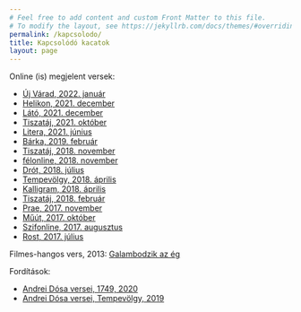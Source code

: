 ```yaml
---
# Feel free to add content and custom Front Matter to this file.
# To modify the layout, see https://jekyllrb.com/docs/themes/#overriding-theme-defaults
permalink: /kapcsolodo/
title: Kapcsolódó kacatok
layout: page
---
```


Online (is) megjelent versek:
- [Új Várad, 2022. január](https://www.ujvarad.ro/irodalom/koman-zsombor-versei/)
- [Helikon, 2021. december](https://www.helikon.ro/bejegyzesek/koman-zsombor-versei)
- [Látó, 2021. december](https://www.lato.ro/article.php/Versek/4983/)
- [Tiszatáj, 2021. október](http://tiszatajonline.hu/?p=141722)
- [Litera, 2021. június](https://litera.hu/irodalom/elso-kozles/koman-zsombor-rekviem-reszletek.html)
- [Bárka, 2019. február](http://barkaonline.hu/szepirodalom/18-versek/6752-koman-zsombor-versei)
- [Tiszatáj, 2018. november](https://dunszt.sk/2018/11/17/tiszataj-2018-11/)
- [félonline, 2018. november](https://felonline.hu/2018/11/06/koman-zsombor-versei/)
- [Drót, 2018. július](http://drot.eu/article/osszeferhetetlen-tajakon-koman-zsombor-versei)
- [Tempevölgy, 2018. április](https://epa.oszk.hu/03000/03099/00040/pdf/EPA03099_tempevolgy_2018_4_024-025.pdf)
- [Kalligram, 2018. április](https://www.kalligramoz.eu/index.php/content/download/5354/48770/file/2018-04_Kalligram.pdf)
- [Tiszatáj, 2018. február](https://tiszatajonline.hu/irodalom/koman-zsombor-versei/)
- [Prae, 2017. november](https://www.prae.hu/journal/119-poptechnikak/)
- [Műút, 2017. október](http://www.muut.hu/archivum/25851)
- [Szifonline, 2017. augusztus](https://www.szifonline.hu/szepirodalom/kolteszet/1602-Koman_Zsombor_versei)
- [Rost, 2017. július](https://issuu.com/rostirodalmilap/docs/rostirodalmilap_1.sz__m_ny__r_2017)

Filmes-hangos vers, 2013: [Galambodzik az ég](https://vimeo.com/79597921)

Fordítások:
- [Andrei Dósa versei, 1749, 2020](https://1749.hu/szepirodalom/vers/andrei-dosa-versei.html)
- [Andrei Dósa versei, Tempevölgy, 2019](http://tempevolgy.hu/index.php/online/online-olvasoterem/item/213-andrei-dosa-versei)
